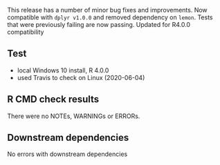This release has a number of minor bug fixes and improvements. Now compatible with `dplyr v1.0.0` and removed dependency on `lemon`. Tests that were previously failing are now passing. Updated for R4.0.0 compatibility

## Test

* local Windows 10 install, R 4.0.0
* used Travis to check on Linux (2020-06-04)

## R CMD check results

There were no NOTEs, WARNINGs or ERRORs.

## Downstream dependencies

No errors with downstream dependencies
